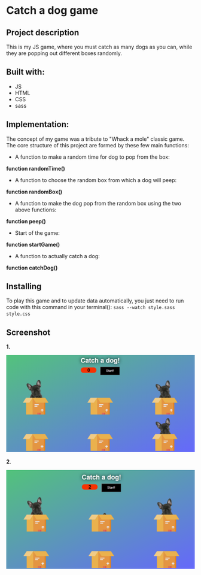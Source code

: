 # Catch a dog game
## Project description
This is my JS game, where you must catch as many dogs as you can, while they are popping out different boxes randomly.
## Built with:
* JS
* HTML
* CSS
* sass
## Implementation:
The concept of my game was a tribute to "Whack a mole" classic game.
The core structure of this project are formed by these few main functions:
* A function to make a random time for dog to pop from the box:

**function randomTime()**

* A function to choose the random box from which a dog will peep:

**function randomBox()**

* A function to make the dog pop from the random box using the two above functions:

**function peep()**
* Start of the game:

**function startGame()**
* A function to actually catch a dog:

**function catchDog()**
## Installing
To play this game and to update data automatically, you just need to run code with this command in your terminal():
`sass --watch style.sass style.css`
## Screenshot
**1.**

![](screenshot/catch-a-dog-game.PNG)

**2**. 

![](screenshot/catch-a-dog-game2.PNG)
